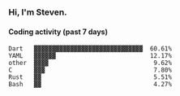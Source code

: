 ### Hi, I'm Steven.

#### Coding activity (past 7 days)
```
Dart   ▓▓▓▓▓▓▓▓▓▓▓▓▓▓▓▓▓▓▓▓▓▓▓▓▓▓▓▓▓▓  60.61%
YAML   ▓▓▓▓▓▓                          12.17%
other  ▓▓▓▓                             9.62%
C      ▓▓▓                              7.80%
Rust   ▓▓                               5.51%
Bash   ▓▓                               4.27%
```
